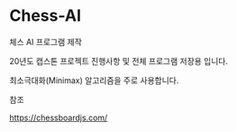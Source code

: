# Chess-AI
체스 AI 프로그램 제작


20년도 캡스톤 프로젝트 진행사항 및 전체 프로그램 저장용 입니다.

최소극대화(Minimax) 알고리즘을 주로 사용합니다.

참조

https://chessboardjs.com/

